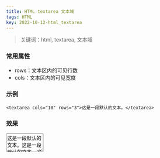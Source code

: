 ```yaml
---
title: HTML textarea 文本域
tags: HTML
key: 2022-10-12-html_textarea
---
```

> 关键词：html, textarea, 文本域

### 常用属性

* rows：文本区内的可见行数
* cols：文本区内的可见宽度 

### 示例

```
<textarea cols="10" rows="3">这是一段默认的文本。</textarea>
```

### 效果

<textarea cols="10" rows="3">这是一段默认的文本。这是一段默认的文本。这是一段默认的文本。</textarea>
